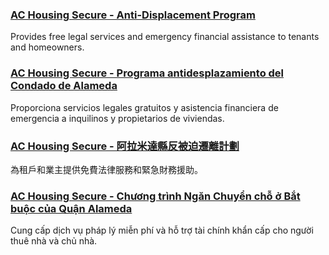 <RenderIf language="default">

### [AC Housing Secure - Anti-Displacement Program](https://www.centrolegal.org/achousingsecure/)

Provides free legal services and emergency financial assistance to tenants and homeowners.

</RenderIf>

<RenderIf language="es">

### [AC Housing Secure - Programa antidesplazamiento del Condado de Alameda](https://www.centrolegal.org/achousingsecure/)

Proporciona servicios legales gratuitos y asistencia financiera de emergencia a inquilinos y propietarios de viviendas.

</RenderIf>

<RenderIf language="zh">

### [AC Housing Secure - 阿拉米達縣反被迫遷離計劃](https://www.centrolegal.org/achousingsecure/)

為租戶和業主提供免費法律服務和緊急財務援助。

</RenderIf>

<RenderIf language="vi">

### [AC Housing Secure - Chương trình Ngăn Chuyển chỗ ở Bắt buộc của Quận Alameda](https://www.centrolegal.org/achousingsecure/)

Cung cấp dịch vụ pháp lý miễn phí và hỗ trợ tài chính khẩn cấp cho người thuê nhà và chủ nhà.

</RenderIf>

